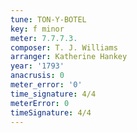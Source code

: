 ```yaml
---
tune: TON-Y-BOTEL
key: f minor
meter: 7.7.7.3.
composer: T. J. Williams
arranger: Katherine Hankey
year: '1793'
anacrusis: 0
meter_error: '0'
time_signature: 4/4
meterError: 0
timeSignature: 4/4
---
```

